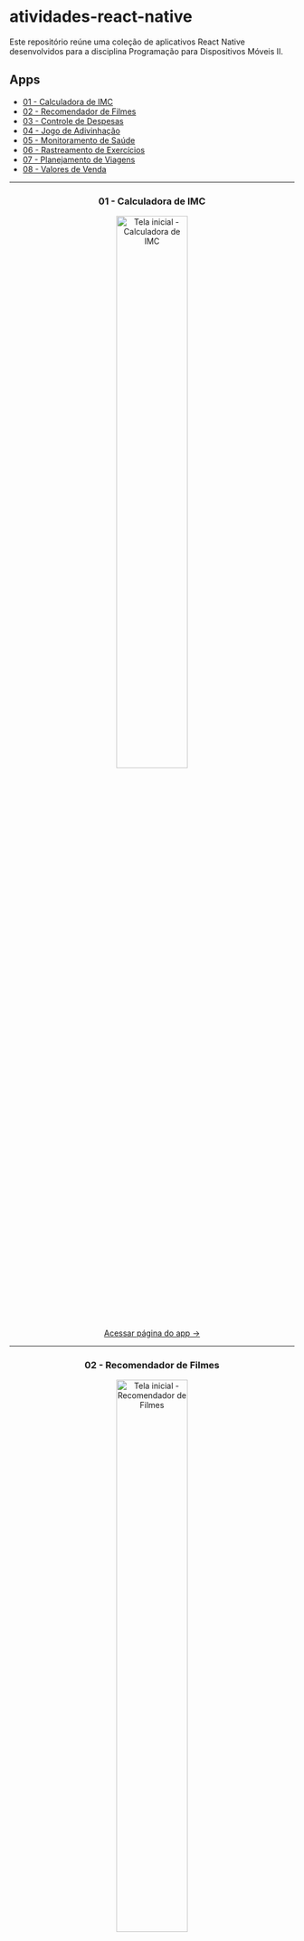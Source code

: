 # atividades-react-native

Este repositório reúne uma coleção de aplicativos React Native desenvolvidos para a disciplina Programação para Dispositivos Móveis II.

## Apps

- [01 - Calculadora de IMC](#app-01)
- [02 - Recomendador de Filmes](#app-02)
- [03 - Controle de Despesas](#app-03)
- [04 - Jogo de Adivinhação](#app-04)
- [05 - Monitoramento de Saúde](#app-05)
- [06 - Rastreamento de Exercícios](#app-06)
- [07 - Planejamento de Viagens](#app-07)
- [08 - Valores de Venda](#app-08)

---

<a id="app-01"></a>
<h3 align="center">01 - Calculadora de IMC</h3>

<p align="center"><img src="00_img-apps/01_calculadora-imc/01.jpg" alt="Tela inicial - Calculadora de IMC" width="50%" /></p>

<p align="center"><a href="01_calculadora-imc">Acessar página do app →</a></p>

---

<a id="app-02"></a>
<h3 align="center">02 - Recomendador de Filmes</h3>

<p align="center"><img src="00_img-apps/02_recomendador-filmes/01.jpg" alt="Tela inicial - Recomendador de Filmes" width="50%" /></p>

<p align="center"><a href="02_gerador-filmes">Acessar página do app →</a></p>

---

<a id="app-03"></a>
<h3 align="center">03 - Controle de Despesas</h3>

<p align="center"><img src="00_img-apps/03_controle-despesas/01.jpg" alt="Tela inicial - Controle de Despesas" width="50%" /></p>

<p align="center"><a href="03_controle-despesas">Acessar página do app →</a></p>

---

<a id="app-04"></a>
<h3 align="center">04 - Jogo de Adivinhação</h3>

<p align="center"><img src="00_img-apps/04_jogo-adivinhacao/01.jpg" alt="Tela inicial - Jogo de Adivinhação" width="50%" /></p>

<p align="center"><a href="04_jogo-adivinhacao">Acessar página do app →</a></p>

---

<a id="app-05"></a>
<h3 align="center">05 - Monitoramento de Saúde</h3>

<p align="center"><img src="00_img-apps/05_monitoramento-saude/01.jpg" alt="Tela inicial - Monitoramento de Saúde" width="50%" /></p>

<p align="center"><a href="05_monitoramento-saude">Acessar página do app →</a></p>

---

<a id="app-06"></a>
<h3 align="center">06 - Rastreamento de Exercícios</h3>

<p align="center"><img src="00_img-apps/06_rastreamento-exercicios/01.jpg" alt="Tela inicial - Rastreamento de Exercícios" width="50%" /></p>

<p align="center"><a href="06_rastreamento-exercicios">Acessar página do app →</a></p>

---

<a id="app-07"></a>
<h3 align="center">07 - Planejamento de Viagens</h3>

<p align="center"><img src="00_img-apps/07_planejamento-viagens/01.jpg" alt="Tela inicial - Planejamento de Viagens" width="50%" /></p>

<p align="center"><a href="07_planejamento-viagens">Acessar página do app →</a></p>

---

<a id="app-08"></a>
<h3 align="center">08 - Valores de Venda</h3>

<p align="center"><img src="00_img-apps/08_valores-venda/01.jpg" alt="Tela inicial - Valores de Venda" width="50%" /></p>

<p align="center"><a href="08_valores-venda">Acessar página do app →</a></p>
